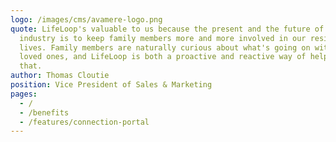 ```yaml
---
logo: /images/cms/avamere-logo.png
quote: LifeLoop's valuable to us because the present and the future of our
  industry is to keep family members more and more involved in our residents'
  lives. Family members are naturally curious about what's going on with their
  loved ones, and LifeLoop is both a proactive and reactive way of helping with
  that.
author: Thomas Cloutie
position: Vice President of Sales & Marketing
pages:
  - /
  - /benefits
  - /features/connection-portal
---
```

